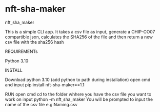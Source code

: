 # nft-sha-maker
nft_sha_maker

This is a simple CLI app. It takes a csv file as input, generate a CHIP-OO07 compartible json, calculates the SHA256 of the file and then return a new csv file with the sha256 hash 


REQUIREMENTs

Python 3.10

INSTALL

Download python 3.10 (add python to path during installation)
open cmd and input pip install nft-sha-maker==1.1

RUN
open cmd
cd to the folder whhere you have the csv file you want to work on
input python -m nft_sha_maker
You will be prompted to input the name of the csv file e.g Naming.csv
